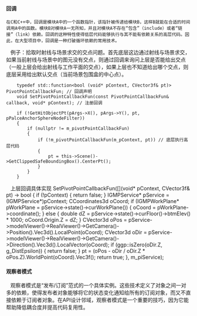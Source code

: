 #### 回调
    在C和C++中，回调是模块A中的一个函数指针，该指针被传递给模块B，这样B就能在合适的时间调用A中的函数。模块B对模块A一无所知，并且对模块A不存在“包含”（include）或者“链接”（link）依赖。回调的这种特性使得低层代码能够执行与其不能有依赖关系的高层代码。因此，在大型项目中，回调是一种打破循环依赖的常用技术。
    例子：拾取时射线与场景求交的交点问题。首先底层这边通过射线与场景求交，如果当前射线与场景中的图元没有交点，则通过回调来询问上层是否能给出交点（一般上层会给出射线与工作平面的交点），如果上层也不知道给出哪个交点，则底层采用给出默认交点（当前场景包围盒的中心点）。
    
        typedef std::function<bool (void* pContext, CVector3f& pt)> PivotPointCallbackFun; // 回调声明
        void SetPivotPointCallbackFun(const PivotPointCallbackFun& callback, void* pContext); // 注册回调
 
        if (!GetHitObjectPt(pArgs->X(), pArgs->Y(), pt, pPalceAnchorSphereNodeFilter))
        {
            if (nullptr != m_pivotPointCallbackFun)
            {
                if (!m_pivotPointCallbackFun(m_pContext, pt)) // 底层执行高层代码
                {
                    pt = this->Scene()->GetClippedSafeBoundingBox().CenterPt();
                }
            }
        }
    
    上层回调具体实现
        SetPivotPointCallbackFun([](void* pContext, CVector3f& pt) -> bool
        {
            if (!pContext)
            {
                return false;
            }
            IGMPService* pService = (IGMPService*)pContext;
            CCoordinates3d oCoord;
            if (IGMPWorkPlane* pWorkPlane = pService->state()->curWorkPlane())
            {
                oCoord = pWorkPlane->coordinate();
            }
            else
            {
                double dZ = pService->state()->curFloor()->btmElev() * 1000;
                oCoord.Origin.Z = dZ;
            }
            CVector3d oPos = pService->modelViewer()->RealViewer()->GetCamera()->Position().Vec3d().LocalPoint(oCoord);
            CVector3d oDir = pService->modelViewer()->RealViewer()->GetCamera()->Direction().Vec3d().LocalVector(oCoord);
            if (ggp::isZero(oDir.Z, g_DistEpsilon))
            {
                return false;
            }
            pt = (oPos - oDir / oDir.Z * oPos.Z).WorldPoint(oCoord).Vec3f();
            return true;
        }, m_piService);

#### 观察者模式
    观察者模式是“发布/订阅”范式的一个具体实例。这些技术定义了对象之间一对多的依赖，使得发布者对象能够将它的状态变化通知给所有的订阅对象，而又不直接依赖于订阅者对象。在API设计邻域，观察者模式是一个重要的技巧，因为它能帮助降低耦合度并提高代码复用性。

